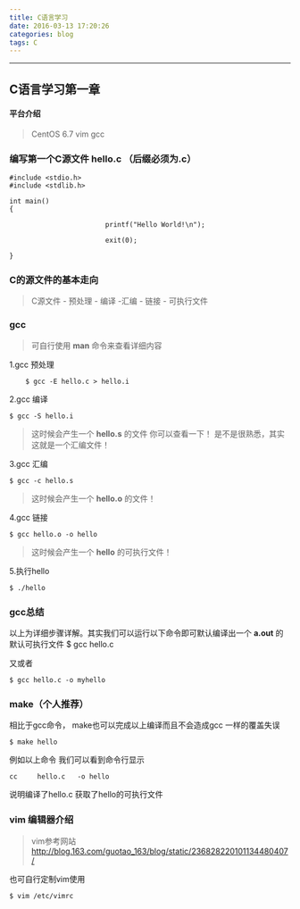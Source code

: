 ```yaml
---
title: C语言学习
date: 2016-03-13 17:20:26
categories: blog 
tags: C
---
```

---------
 C语言学习第一章
--
#### 平台介绍

> CentOS 6.7  vim  gcc

### 编写第一个C源文件 hello.c （后缀必须为.c）

	#include <stdio.h>
	#include <stdlib.h>

	int main()
	{

							printf("Hello World!\n");

							exit(0);

	}
### C的源文件的基本走向

> C源文件 - 预处理 - 编译 -汇编 - 链接 - 可执行文件

### **gcc**
>可自行使用 **man** 命令来查看详细内容

1.gcc 预处理

		$ gcc -E hello.c > hello.i

2.gcc 编译

	$ gcc -S hello.i

>这时候会产生一个 **hello.s** 的文件 你可以查看一下！
>是不是很熟悉，其实这就是一个汇编文件！

3.gcc 汇编

	$ gcc -c hello.s

>这时候会产生一个 **hello.o** 的文件！

4.gcc 链接

	$ gcc hello.o -o hello

>这时候会产生一个 **hello** 的可执行文件！

5.执行hello

	$ ./hello

### gcc总结
以上为详细步骤详解。其实我们可以运行以下命令即可默认编译出一个 **a.out** 的默认可执行文件
	$ gcc hello.c

又或者

	$ gcc hello.c -o myhello

### make（个人推荐）
相比于gcc命令， make也可以完成以上编译而且不会造成gcc 一样的覆盖失误

	$ make hello
例如以上命令 我们可以看到命令行显示

	cc     hello.c   -o hello
说明编译了hello.c 获取了hello的可执行文件

### vim 编辑器介绍
> vim参考网站 http://blog.163.com/guotao_163/blog/static/236828220101134480407/

也可自行定制vim使用

	$ vim /etc/vimrc

